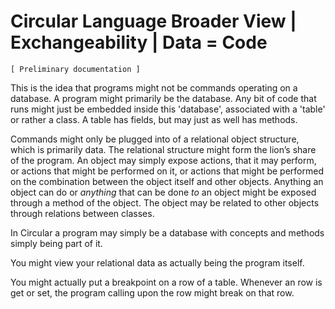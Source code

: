 ﻿Circular Language Broader View | Exchangeability | Data = Code
============================================

`[ Preliminary documentation ]`

This is the idea that programs might not be commands operating on a database. A program might primarily be the database. Any bit of code that runs might just be embedded inside this 'database', associated with a 'table' or rather a class. A table has fields, but may just as well has methods.

Commands might only be plugged into of a relational object structure, which is primarily data. The relational structure might form the lion’s share of the program. An object may simply expose actions, that it may perform, or actions that might be performed on it, or actions that might be performed on the combination between the object itself and other objects. Anything an object can do or *anything*  that can be done *to*  an object might be exposed through a method of the object. The object may be related to other objects through relations between classes.

In Circular a program may simply be a database with concepts and methods simply being part of it.

You might view your relational data as actually being the program itself.

You might actually put a breakpoint on a row of a table. Whenever an row is get or set, the program calling upon the row might break on that row.